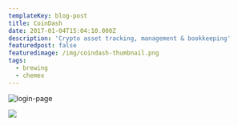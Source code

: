 ```yaml
---
templateKey: blog-post
title: CoinDash
date: 2017-01-04T15:04:10.000Z
description: 'Crypto asset tracking, management & bookkeeping'
featuredpost: false
featuredimage: /img/coindash-thumbnail.png
tags:
  - brewing
  - chemex
---
```

![login-page](/img/coindash.png)

![](/img/coindash-dashboard.png)
